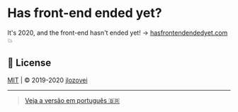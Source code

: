 # Has front-end ended yet?

It's 2020, and the front-end hasn't ended yet! -> [hasfrontendendedyet.com](https://hasfrontendendedyet.com) :boom:


## :closed_lock_with_key: License

[MIT](https://github.com/jlozovei/hasfrontendendedyet.com/blob/master/LICENSE) | :copyright: 2019-2020 [jlozovei](https://github.com/jlozovei)

----
> [Veja a versão em português 🇧🇷](https://ofrontendacabou.com/)
